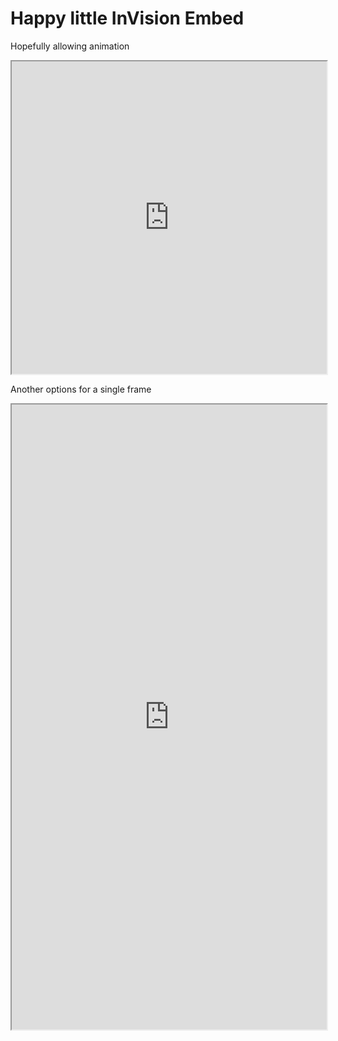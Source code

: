 # Happy little InVision Embed 
Hopefully allowing animation

<iframe height="500" style="width: 100%;" scrolling="true" title="feature-image" src="https://projects.invisionapp.com/prototype/final-mobile-menu-cjsys48wo00adsg01ve2vz8hy/play/5a2e5be2"></iframe>

Another options for a single frame
<iframe height="1000" style="width: 100%;" scrolling="true" title="feature-image" src="https://invis.io/NRRN3NRUK2Y#/238904838_Mobile"></iframe>
